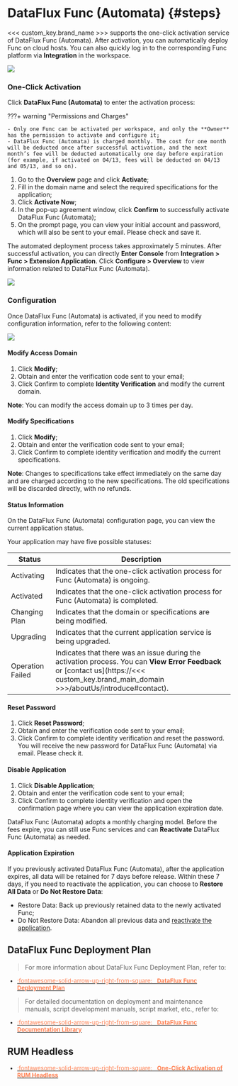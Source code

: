 # DataFlux Func (Automata) {#steps}

<<< custom_key.brand_name >>> supports the one-click activation service of DataFlux Func (Automata). After activation, you can automatically deploy Func on cloud hosts. You can also quickly log in to the corresponding Func platform via **Integration** in the workspace.

![](img/automata-1.png)

### One-Click Activation

Click **DataFlux Func (Automata)** to enter the activation process:

???+ warning "Permissions and Charges"

    - Only one Func can be activated per workspace, and only the **Owner** has the permission to activate and configure it;
    - DataFlux Func (Automata) is charged monthly. The cost for one month will be deducted once after successful activation, and the next month’s fee will be deducted automatically one day before expiration (for example, if activated on 04/13, fees will be deducted on 04/13 and 05/13, and so on).

1. Go to the **Overview** page and click **Activate**;
2. Fill in the domain name and select the required specifications for the application;
3. Click **Activate Now**;
4. In the pop-up agreement window, click **Confirm** to successfully activate DataFlux Func (Automata);
5. On the prompt page, you can view your initial account and password, which will also be sent to your email. Please check and save it.

The automated deployment process takes approximately 5 minutes. After successful activation, you can directly **Enter Console** from **Integration > Func > Extension Application**. Click **Configure > Overview** to view information related to DataFlux Func (Automata).

<!--
![](img/automata.png)
-->
![](img/automata-2.png)

### Configuration

Once DataFlux Func (Automata) is activated, if you need to modify configuration information, refer to the following content:

![](img/automata-3.png)

#### Modify Access Domain

1. Click **Modify**;
2. Obtain and enter the verification code sent to your email;
3. Click Confirm to complete **Identity Verification** and modify the current domain.

**Note**: You can modify the access domain up to 3 times per day.

#### Modify Specifications

1. Click **Modify**;
2. Obtain and enter the verification code sent to your email;
3. Click Confirm to complete identity verification and modify the current specifications.

**Note**: Changes to specifications take effect immediately on the same day and are charged according to the new specifications. The old specifications will be discarded directly, with no refunds.

#### Status Information

On the DataFlux Func (Automata) configuration page, you can view the current application status.

Your application may have five possible statuses:

| Status       | Description                                                                 |
| -------------- | --------------------------------------------------------------------------- |
| Activating    | Indicates that the one-click activation process for Func (Automata) is ongoing. |
| Activated     | Indicates that the one-click activation process for Func (Automata) is completed. |
| Changing Plan | Indicates that the domain or specifications are being modified.             |
| Upgrading     | Indicates that the current application service is being upgraded.            |
| Operation Failed | Indicates that there was an issue during the activation process. You can **View Error Feedback** or [contact us](https://<<< custom_key.brand_main_domain >>>/aboutUs/introduce#contact). |

#### Reset Password

1. Click **Reset Password**;
2. Obtain and enter the verification code sent to your email;
3. Click Confirm to complete identity verification and reset the password. You will receive the new password for DataFlux Func (Automata) via email. Please check it.

#### Disable Application

1. Click **Disable Application**;
2. Obtain and enter the verification code sent to your email;
3. Click Confirm to complete identity verification and open the confirmation page where you can view the application expiration date.

DataFlux Func (Automata) adopts a monthly charging model. Before the fees expire, you can still use Func services and can **Reactivate** DataFlux Func (Automata) as needed.


#### Application Expiration

If you previously activated DataFlux Func (Automata), after the application expires, all data will be retained for 7 days before release. Within these 7 days, if you need to reactivate the application, you can choose to **Restore All Data** or **Do Not Restore Data**:

- Restore Data: Back up previously retained data to the newly activated Func;
- Do Not Restore Data: Abandon all previous data and [reactivate the application](#steps).

## DataFlux Func Deployment Plan

> For more information about DataFlux Func Deployment Plan, refer to:

<font size=2>

<div class="grid cards" markdown>

- [<font color="coral"> :fontawesome-solid-arrow-up-right-from-square: &nbsp; __DataFlux Func Deployment Plan__ </font>](https://func.guance.com/doc/maintenance-guide-requirement/)

</div>

</font>

> For detailed documentation on deployment and maintenance manuals, script development manuals, script market, etc., refer to:

<font size=2>

<div class="grid cards" markdown>

- [<font color="coral"> :fontawesome-solid-arrow-up-right-from-square: &nbsp; __DataFlux Func Documentation Library__ </font>](https://func.guance.com/doc/)


</div>

</font>

## RUM Headless

<font size=2>

<div class="grid cards" markdown>

- [<font color="coral"> :fontawesome-solid-arrow-up-right-from-square: &nbsp; __One-Click Activation of RUM Headless__ </font>](./headless.md)


</div>

</font>